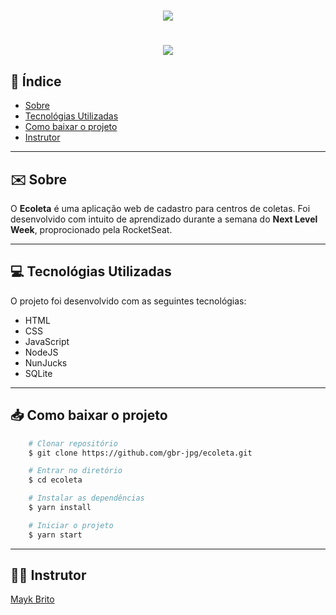 <h1 align="center">
    <img src="https://ik.imagekit.io/53vofovqwp/Logo_sUVkZhJCA.png">    
</h1>

<h1 align="center">
    <img src="https://media.giphy.com/media/JUGN8jm00LwuqaHM2C/giphy.gif">
</h1>

## 📍 Índice 
- [Sobre](#-sobre)
- [Tecnológias Utilizadas](#-tecnológias-utilizadas)
- [Como baixar o projeto](#-como-baixar-o-projeto)
- [Instrutor](#-instrutor)

---

##  ✉️ Sobre 

O **Ecoleta** é uma aplicação web de cadastro para centros de coletas. Foi desenvolvido com intuito de aprendizado durante a semana do **Next Level Week**, proprocionado pela RocketSeat. 

---

##  💻 Tecnológias Utilizadas 

O projeto foi desenvolvido com as seguintes tecnológias:
- HTML
- CSS
- JavaScript
- NodeJS
- NunJucks
- SQLite

---

## 📥 Como baixar o projeto 

```bash
    # Clonar repositório
    $ git clone https://github.com/gbr-jpg/ecoleta.git

    # Entrar no diretório
    $ cd ecoleta

    # Instalar as dependências
    $ yarn install

    # Iniciar o projeto
    $ yarn start

```
---
##  👨‍🏫 Instrutor
[Mayk Brito ](https://github.com/maykbrito)
